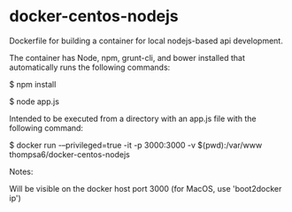 # docker-centos-nodejs
Dockerfile for building a container for local nodejs-based api development.

The container has Node, npm, grunt-cli, and bower installed that automatically runs the following commands:

$ npm install

$ node app.js

Intended to be executed from a directory with an app.js file with the following command:

$ docker run -–privileged=true -it -p 3000:3000 -v $(pwd):/var/www thompsa6/docker-centos-nodejs

Notes:

Will be visible on the docker host port 3000 (for MacOS, use 'boot2docker ip')
